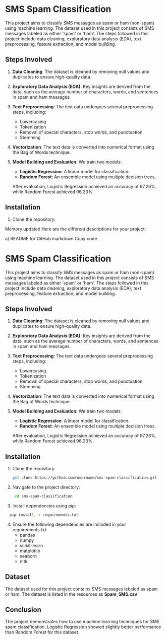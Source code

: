 # SMS Spam Classification

This project aims to classify SMS messages as spam or ham (non-spam) using machine learning. The dataset used in this project consists of SMS messages labeled as either 'spam' or 'ham'. The steps followed in this project include data cleaning, exploratory data analysis (EDA), text preprocessing, feature extraction, and model building.

## Steps Involved

1. **Data Cleaning**: The dataset is cleaned by removing null values and duplicates to ensure high-quality data.
2. **Exploratory Data Analysis (EDA)**: Key insights are derived from the data, such as the average number of characters, words, and sentences in spam and ham messages.
3. **Text Preprocessing**: The text data undergoes several preprocessing steps, including:
   - Lowercasing
   - Tokenization
   - Removal of special characters, stop words, and punctuation
   - Stemming
4. **Vectorization**: The text data is converted into numerical format using the Bag of Words technique.
5. **Model Building and Evaluation**: We train two models:
   - **Logistic Regression**: A linear model for classification.
   - **Random Forest**: An ensemble model using multiple decision trees.
   
   After evaluation, Logistic Regression achieved an accuracy of 97.26%, while Random Forest achieved 96.23%.

## Installation

1. Clone the repository:

Memory updated
Here are the different descriptions for your project:

a) README for GitHub
markdown
Copy code
# SMS Spam Classification

This project aims to classify SMS messages as spam or ham (non-spam) using machine learning. The dataset used in this project consists of SMS messages labeled as either 'spam' or 'ham'. The steps followed in this project include data cleaning, exploratory data analysis (EDA), text preprocessing, feature extraction, and model building.

## Steps Involved

1. **Data Cleaning**: The dataset is cleaned by removing null values and duplicates to ensure high-quality data.
2. **Exploratory Data Analysis (EDA)**: Key insights are derived from the data, such as the average number of characters, words, and sentences in spam and ham messages.
3. **Text Preprocessing**: The text data undergoes several preprocessing steps, including:
   - Lowercasing
   - Tokenization
   - Removal of special characters, stop words, and punctuation
   - Stemming
4. **Vectorization**: The text data is converted into numerical format using the Bag of Words technique.
5. **Model Building and Evaluation**: We train two models:
   - **Logistic Regression**: A linear model for classification.
   - **Random Forest**: An ensemble model using multiple decision trees.
   
   After evaluation, Logistic Regression achieved an accuracy of 97.26%, while Random Forest achieved 96.23%.

## Installation

1. Clone the repository:
    ```bash
    git clone https://github.com/username/sms-spam-classification.git
     ```
2. Navigate to the project directory:

   ```bash
    cd sms-spam-classification
   ```
3. Install dependencies using pip:
  ```bash
    pip install -r requirements.txt
  ```
4. Ensure the following dependencies are included in your requirements.txt:
    - pandas
    - numpy
    - scikit-learn
    - matplotlib
    - seaborn
    - nltk

## Dataset

The dataset used for this project contains SMS messages labeled as spam or ham. The dataset is listed in the resources as **Spam_SMS.csv**

## Conclusion

The project demonstrates how to use machine learning techniques for SMS spam classification. Logistic Regression showed slightly better performance than Random Forest for this dataset.

